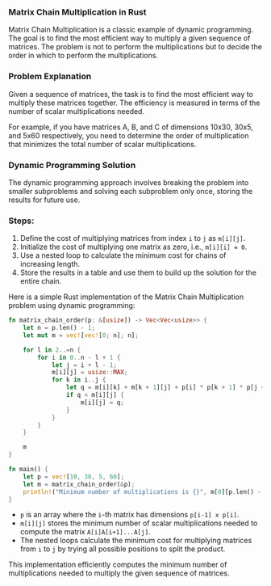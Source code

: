 ### Matrix Chain Multiplication in Rust

Matrix Chain Multiplication is a classic example of dynamic programming. The goal is to find the most efficient way to multiply a given sequence of matrices. The problem is not to perform the multiplications but to decide the order in which to perform the multiplications.

### Problem Explanation

Given a sequence of matrices, the task is to find the most efficient way to multiply these matrices together. The efficiency is measured in terms of the number of scalar multiplications needed.

For example, if you have matrices A, B, and C of dimensions 10x30, 30x5, and 5x60 respectively, you need to determine the order of multiplication that minimizes the total number of scalar multiplications.

### Dynamic Programming Solution

The dynamic programming approach involves breaking the problem into smaller subproblems and solving each subproblem only once, storing the results for future use.

### Steps:

1. Define the cost of multiplying matrices from index `i` to `j` as `m[i][j]`.
2. Initialize the cost of multiplying one matrix as zero, i.e., `m[i][i] = 0`.
3. Use a nested loop to calculate the minimum cost for chains of increasing length.
4. Store the results in a table and use them to build up the solution for the entire chain.

Here is a simple Rust implementation of the Matrix Chain Multiplication problem using dynamic programming:

```rust
fn matrix_chain_order(p: &[usize]) -> Vec<Vec<usize>> {
    let n = p.len() - 1;
    let mut m = vec![vec![0; n]; n];

    for l in 2..=n {
        for i in 0..n - l + 1 {
            let j = i + l - 1;
            m[i][j] = usize::MAX;
            for k in i..j {
                let q = m[i][k] + m[k + 1][j] + p[i] * p[k + 1] * p[j + 1];
                if q < m[i][j] {
                    m[i][j] = q;
                }
            }
        }
    }

    m
}

fn main() {
    let p = vec![10, 30, 5, 60];
    let m = matrix_chain_order(&p);
    println!("Minimum number of multiplications is {}", m[0][p.len() - 2]);
}
```

- `p` is an array where the `i`-th matrix has dimensions `p[i-1] x p[i]`.
- `m[i][j]` stores the minimum number of scalar multiplications needed to compute the matrix `A[i]A[i+1]...A[j]`.
- The nested loops calculate the minimum cost for multiplying matrices from `i` to `j` by trying all possible positions to split the product.

This implementation efficiently computes the minimum number of multiplications needed to multiply the given sequence of matrices.
